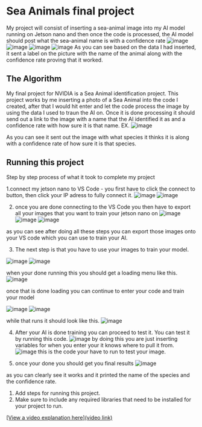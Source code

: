 # Sea Animals final project 
My project will consist of inserting a sea-animal image into my AI model running on Jetson nano and then once the code is processed, the AI model should post what the sea-animal name is with a confidence rate
![image](https://github.com/user-attachments/assets/9a631132-4220-455d-9a0a-ff746ef9e71d)
![image](https://github.com/user-attachments/assets/41af05d6-ce60-46d2-85dd-08be64105474)
![image](https://github.com/user-attachments/assets/21667dd6-33ae-40cc-b1e1-abae4cba7c39)
![image](https://github.com/user-attachments/assets/55119db5-6796-45db-afa2-bde3f566b096)
As you can see based on the data I had inserted, it sent a label on the picture with the name of the animal along with the confidence rate proving that it worked. 

## The Algorithm
My final project for NVIDIA is a Sea Animal identification project. This project works by me inserting a photo of a Sea Animal into the code I created, after that I would hit enter and let the code process the image by using the data I used to traun the AI on. Once it is done processing it should send out a link to the image with a name that the AI identified it as and a confidence rate with how sure it is that name. 
EX. 
![image](https://github.com/user-attachments/assets/d0cfead3-6c4d-45bb-9a50-3ca56bd33ac4)

As you can see it sent out the image with what species it thinks it is along with a confidence rate of how sure it is that species.


## Running this project
Step by step process of what it took to complete my project 

1.connect my jetson nano to VS Code - you first have to click the connect to button, then click your IP adress to fully connect it. 
![image](https://github.com/user-attachments/assets/49584d6a-b8da-4aac-b1b6-8fa2d40c9c0d)
![image](https://github.com/user-attachments/assets/9ded2f2e-e958-4cbf-89bf-7fda7ffa80e6)

2. once you are done connecting to the VS Code you then have to export all your images that you want to train your jetson nano on
![image](https://github.com/user-attachments/assets/e35365d6-8f67-40a6-ae08-38b159cbb060)
![image](https://github.com/user-attachments/assets/e28b49ac-a7fe-4631-a6f0-1dab582ff7f1)
![image](https://github.com/user-attachments/assets/4d5f6a1e-ed53-4a0a-9863-4f8ad06149b7)

as you can see after doing all these steps you can export those images onto your VS code which you can use to train your AI. 

3. The next step is that you have to use your images to train your model.

![image](https://github.com/user-attachments/assets/0b8b46f0-1cb4-430e-8401-bebf5936f3ee)
![image](https://github.com/user-attachments/assets/20f279c4-538b-4122-907b-765988fed2c2)

when your done running this you should get a loading menu like this.
![image](https://github.com/user-attachments/assets/882ed314-c298-43d0-9e83-305705e12376)

once that is done loading you can continue to enter your code and train your model

![image](https://github.com/user-attachments/assets/c593f0b9-b2a9-4ff7-949e-6da6e355ea6b)
![image](https://github.com/user-attachments/assets/327f8453-238b-4e01-bdcb-4aeeff846717)

while that runs it should look like this.
![image](https://github.com/user-attachments/assets/df2bd57a-7537-4f36-9b07-9f3cd4de0298)

4. After your AI is done training you can proceed to test it. You can test it by running this code.
![image](https://github.com/user-attachments/assets/6ac5fee1-0ddb-4cd1-9366-a03feccff88a)
by doing this you are just inserting variables for when you enter your it knows where to pull it from.
![image](https://github.com/user-attachments/assets/2f5f572c-1966-40b3-9303-7a74fd649361)
this is the code your have to run to test your image.

5. once your done you should get you final results
![image](https://github.com/user-attachments/assets/56d19acd-6b73-43c0-9dbc-66790aa8af69)

as you can clearly see it works and it printed the name of the species and the confidence rate. 
















1. Add steps for running this project.
2. Make sure to include any required libraries that need to be installed for your project to run.

[[View a video explanation here](video link)](https://www.youtube.com/watch?v=GvYkV4gp9yg)
